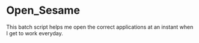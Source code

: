 # Open_Sesame
This batch script helps me open the correct applications at an instant when I get to work everyday.
